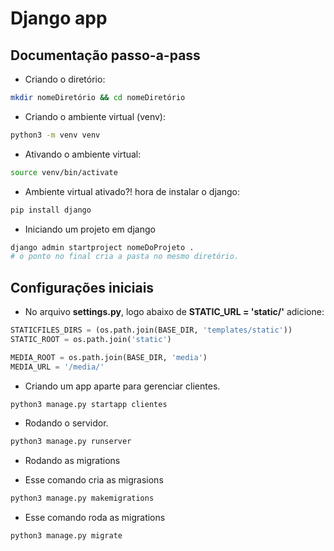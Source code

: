 # Django app

## Documentação passo-a-pass

- Criando o diretório:

```bash
mkdir nomeDiretório && cd nomeDiretório
```

- Criando o ambiente virtual (venv):

```bash
python3 -m venv venv
```

- Ativando o ambiente virtual:

```bash
source venv/bin/activate
```

- Ambiente virtual ativado?! hora de instalar o django:

```bash
pip install django
```

- Iniciando um projeto em django

```bash
django admin startproject nomeDoProjeto .
# o ponto no final cria a pasta no mesmo diretório.
```

## Configurações iniciais

- No arquivo **settings.py**, logo abaixo de **STATIC_URL = 'static/'** adicione:

```py
STATICFILES_DIRS = (os.path.join(BASE_DIR, 'templates/static'))
STATIC_ROOT = os.path.join('static')

MEDIA_ROOT = os.path.join(BASE_DIR, 'media')
MEDIA_URL = '/media/'
```

- Criando um app aparte para gerenciar clientes.

```bash
python3 manage.py startapp clientes
```

- Rodando o servidor.

```bash
python3 manage.py runserver
```

- Rodando as migrations

- Esse comando cria as migrasions

```bash
python3 manage.py makemigrations
```

- Esse comando roda as migrations

```bash
python3 manage.py migrate
```
